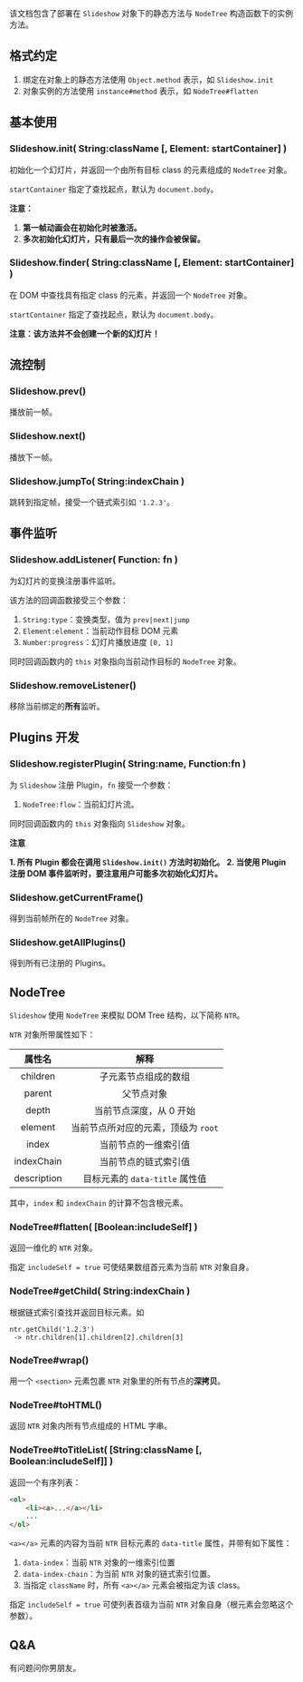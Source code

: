 该文档包含了部署在 `Slideshow` 对象下的静态方法与 `NodeTree` 构造函数下的实例方法。

## 格式约定

1. 绑定在对象上的静态方法使用 `Object.method` 表示，如 `Slideshow.init` 
2. 对象实例的方法使用 `instance#method` 表示，如 `NodeTree#flatten`


## 基本使用

### Slideshow.init( String:className [, Element: startContainer] )

初始化一个幻灯片，并返回一个由所有目标 class 的元素组成的 `NodeTree` 对象。

`startContainer` 指定了查找起点，默认为 `document.body`。

**注意：**

1. **第一帧动画会在初始化时被激活。**
2. **多次初始化幻灯片，只有最后一次的操作会被保留。**

### Slideshow.finder( String:className [, Element: startContainer] )

在 DOM 中查找具有指定 class 的元素，并返回一个 `NodeTree` 对象。

`startContainer` 指定了查找起点，默认为 `document.body`。

**注意：该方法并不会创建一个新的幻灯片！**

## 流控制

### Slideshow.prev()

播放前一帧。

### Slideshow.next()

播放下一帧。

### Slideshow.jumpTo( String:indexChain )

跳转到指定帧，接受一个链式索引如 `'1.2.3'`。

## 事件监听

### Slideshow.addListener( Function: fn )

为幻灯片的变换注册事件监听。

该方法的回调函数接受三个参数：

1. `String:type`：变换类型，值为 `prev|next|jump`
2. `Element:element`：当前动作目标 DOM 元素
3. `Number:progress`：幻灯片播放进度 `[0, 1]`

同时回调函数内的 `this` 对象指向当前动作目标的 `NodeTree` 对象。

### Slideshow.removeListener()

移除当前绑定的**所有**监听。

## Plugins 开发

### Slideshow.registerPlugin( String:name, Function:fn )

为 `Slideshow` 注册 Plugin，`fn` 接受一个参数：

1. `NodeTree:flow`：当前幻灯片流。

同时回调函数内的 `this` 对象指向 `Slideshow` 对象。

**注意**

**1. 所有 Plugin 都会在调用 `Slideshow.init()` 方法时初始化。**
**2. 当使用 Plugin 注册 DOM 事件监听时，要注意用户可能多次初始化幻灯片。**

### Slideshow.getCurrentFrame()

得到当前帧所在的 `NodeTree` 对象。

### Slideshow.getAllPlugins()

得到所有已注册的 Plugins。

## NodeTree

`Slideshow` 使用 `NodeTree` 来模拟 DOM Tree 结构，以下简称 `NTR`。

`NTR` 对象所带属性如下：

| 属性名       | 解释                          |
| :-----:     | :-----------------:           |
| children    | 子元素节点组成的数组            |
| parent      | 父节点对象                     |
| depth       | 当前节点深度，从 0 开始         |
| element     | 当前节点所对应的元素，顶级为 `root`|
| index       | 当前节点的一维索引值             |
| indexChain  | 当前节点的链式索引值            |
| description | 目标元素的 `data-title` 属性值 |

其中，`index` 和 `indexChain` 的计算不包含根元素。

### NodeTree#flatten( [Boolean:includeSelf] )

返回一维化的 `NTR` 对象。

指定 `includeSelf = true` 可使结果数组首元素为当前 `NTR` 对象自身。

### NodeTree#getChild( String:indexChain )

根据链式索引查找并返回目标元素。如

```
ntr.getChild('1.2.3')
 -> ntr.children[1].children[2].children[3]
```

### NodeTree#wrap()

用一个 `<section>` 元素包裹 `NTR` 对象里的所有节点的**深拷贝**。

### NodeTree#toHTML()

返回 `NTR` 对象内所有节点组成的 HTML 字串。

### NodeTree#toTitleList( [String:className [, Boolean:includeSelf]] )

返回一个有序列表：

```html
<ol>
    <li><a>...</a></li>
    ...
</ol>
```

`<a></a>` 元素的内容为当前 `NTR` 目标元素的 `data-title` 属性，并带有如下属性：

1. `data-index`：当前 `NTR` 对象的一维索引位置
2. `data-index-chain`：为当前 `NTR` 对象的链式索引位置。
3. 当指定 `className` 时，所有 `<a></a>` 元素会被指定为该 class。

指定 `includeSelf = true` 可使列表首级为当前 `NTR` 对象自身（根元素会忽略这个参数）。

## Q&A

有问题问你男朋友。